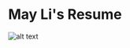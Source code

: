 # May Li's Resume
![alt text](https://raw.githubusercontent.com/mayli10/may-li-resume/master/may-resume-1.png)
